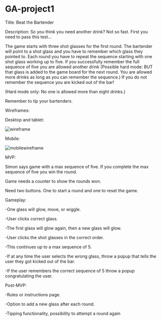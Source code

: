 # GA-project1

Title: Beat the Bartender 

Description: So you think you need another drink? Not so fast. First you need to pass this test...

The game starts with three shot glasses for the first round. The bartender will point to a shot glass and you have to remember which glass they pointed to. Each round you have to repeat the sequence starting with one shot glass working up to five. If you successfully remember the full sequence of five you are allowed another drink (Possible hard mode: BUT that glass is added to the game board for the next round. You are allowed more drinks as long as you can remember the sequence.) If you do not remember the sequence you are kicked out of the bar!

(Hard mode only: No one is allowed more than eight drinks.)

Remember to tip your bartenders. 

Wireframes:

Desktop and tablet:

![wireframe](https://i.imgur.com/Nvlt0Sn.png) 

Mobile:

![mobilewireframe](https://i.imgur.com/4EcvuS5.png)


MVP: 

Simon says game with a max sequence of five. If you complete the max sequence of five you win the round.

Game needs a counter to show the rounds won.

Need two buttons. One to start a round and one to reset the game.

Gameplay:

-One glass will glow, move, or wiggle.

-User clicks correct glass.

-The first glass will glow again, then a new glass will glow. 

-User clicks the shot glasses in the correct order.

-This continues up to a max sequence of 5.

-If at any time the user selects the wrong glass, throw a popup that tells the user they got kicked out of the bar.

-If the user remembers the correct sequence of 5 throw a popup congratulating the user. 



Post-MVP: 

-Rules or instructions page.

-Option to add a new glass after each round.

-Tipping functionality, possibility to attempt a round again

